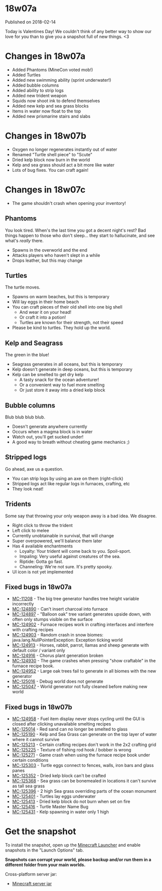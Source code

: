 # 18w07a
Published on 2018-02-14

Today is Valentines Day! We couldn't think of any better way to show our love
for you than to give you a snapshot full of new things. <3

#  Changes in 18w07a

  * Added Phantoms (MineCon voted mob!)
  * Added Turtles
  * Added new swimming ability (sprint underwater!)
  * Added bubble columns
  * Added ability to strip logs
  * Added new trident weapon
  * Squids now shoot ink to defend themselves
  * Added new kelp and sea grass blocks
  * Items in water now float to the top
  * Added new prismarine stairs and slabs

#  Changes in 18w07b

  * Oxygen no longer regenerates instantly out of water
  * Renamed "Turtle shell piece" to "Scute"
  * Dried kelp block now burn in the world
  * Kelp and sea grass should act a bit more like water
  * Lots of bug fixes. You can craft again!

#  Changes in 18w07c

  * The game shouldn't crash when opening your inventory!

##  Phantoms

You look tired. When's the last time you got a decent night's rest? Bad things
happen to those who don't sleep... they start to hallucinate, and see what's
_really_ there.

  * Spawns in the overworld and the end
  * Attacks players who haven't slept in a while
  * Drops leather, but this may change

##  Turtles

The turtle moves.

  * Spawns on warm beaches, but this is temporary
  * Will lay eggs in their home beach
  * You can craft pieces of their old shell into one big shell
    * And wear it on your head!
    * Or craft it into a potion!
    * Turtles are known for their strength, not their speed
  * Please be kind to turtles. They hold up the world.

##  Kelp and Seagrass

The green in the blue!

  * Seagrass generates in all oceans, but this is temporary
  * Kelp doesn't generate in deep oceans, but this is temporary
  * Kelp can be smelted to get dry kelp
    * A tasty snack for the ocean adventurer!
    * Or a convenient way to fuel more smelting
    * Or just store it away into a dried kelp block

##  Bubble columns

Blub blub blub blub.

  * Doesn't generate anywhere currently
  * Occurs when a magma block is in water
  * Watch out, you'll get sucked under!
  * A good way to breath without cheating game mechanics ;)

##  Stripped logs

Go ahead, axe us a question.

  * You can strip logs by using an axe on them (right-click)
  * Stripped logs act like regular logs in furnaces, crafting, etc
  * They look neat!

##  Tridents

Some say that throwing your only weapon away is a bad idea. We disagree.

  * Right click to throw the trident
  * Left click to melee
  * Currently unobtainable in survival, that will change
  * Super overpowered, we'll balance them later
  * Has 4 available enchantments
    * Loyalty: Your trident will come back to you. Spoil-sport.
    * Impaling: Very useful against creatures of the sea.
    * Riptide: Gotta go fast.
    * Channeling: We're not sure. It's pretty spooky.
  * UI icon is not yet implemented

##  Fixed bugs in 18w07a

  * [MC-11208](https://bugs.mojang.com/browse/MC-11208) \- The big tree generator handles tree height variable incorrectly
  * [MC-124890](https://bugs.mojang.com/browse/MC-124890) \- Can't insert charcoal into furnace
  * [MC-124897](https://bugs.mojang.com/browse/MC-124897) \- "Balloon oak" tree variant generates upside down, with often only stumps visible on the surface
  * [MC-124902](https://bugs.mojang.com/browse/MC-124902) \- Furnace recipes work in crafting interfaces and interfere with crafting recipes
  * [MC-124903](https://bugs.mojang.com/browse/MC-124903) \- Random crash in snow biomes: java.lang.NullPointerException: Exception ticking world
  * [MC-124913](https://bugs.mojang.com/browse/MC-124913) \- Horses, rabbit, parrot, llamas and sheep generate with default color / variant only
  * [MC-124916](https://bugs.mojang.com/browse/MC-124916) \- Chorus plant generation broken
  * [MC-124930](https://bugs.mojang.com/browse/MC-124930) \- The game crashes when pressing "show craftable" in the furnace recipe book.
  * [MC-124952](https://bugs.mojang.com/browse/MC-124952) \- Large oak trees fail to generate in all biomes with the new generator
  * [MC-125016](https://bugs.mojang.com/browse/MC-125016) \- Debug world does not generate
  * [MC-125047](https://bugs.mojang.com/browse/MC-125047) \- World generator not fully cleaned before making new world

##  Fixed bugs in 18w07b

  * [MC-124958](https://bugs.mojang.com/browse/MC-124958) \- Fuel item display never stops cycling until the GUI is closed after clicking unavailable smelting recipes
  * [MC-125014](https://bugs.mojang.com/browse/MC-125014) \- Red sand can no longer be smelted to glass
  * [MC-125190](https://bugs.mojang.com/browse/MC-125190) \- Kelp and Sea Grass can generate on the top layer of water where it cannot survive
  * [MC-125213](https://bugs.mojang.com/browse/MC-125213) \- Certain crafting recipes don't work in the 2x2 crafting grid
  * [MC-125225](https://bugs.mojang.com/browse/MC-125225) \- Texture of fishing rod hook / bobber is wrong
  * [MC-125271](https://bugs.mojang.com/browse/MC-125271) \- Game crash when using the furnace recipe book under certain conditions
  * [MC-125303](https://bugs.mojang.com/browse/MC-125303) \- Turtle eggs connect to fences, walls, iron bars and glass panes
  * [MC-125352](https://bugs.mojang.com/browse/MC-125352) \- Dried kelp block can't be crafted
  * [MC-125368](https://bugs.mojang.com/browse/MC-125368) \- Sea grass can be bonemealed in locations it can't survive as tall sea grass
  * [MC-125396](https://bugs.mojang.com/browse/MC-125396) \- 2 high Sea grass overriding parts of the ocean monument
  * [MC-125401](https://bugs.mojang.com/browse/MC-125401) \- Turtles lay eggs underwater
  * [MC-125413](https://bugs.mojang.com/browse/MC-125413) \- Dried kelp block do not burn when set on fire
  * [MC-125416](https://bugs.mojang.com/browse/MC-125416) \- Turtle Master Name Bug
  * [MC-125431](https://bugs.mojang.com/browse/MC-125431) \- Kelp spawning in water only 1 high

#  Get the snapshot

To install the snapshot, open up the [Minecraft Launcher](/download) and
enable snapshots in the "Launch Options" tab.

 **Snapshots can corrupt your world, please backup and/or run them in a
different folder from your main worlds.**

Cross-platform server jar:

  * [Minecraft server jar](https://launcher.mojang.com/mc/game/18w07c/server/52e141870c3c850811710f2ba07eb3e7e583ea92/server.jar)


